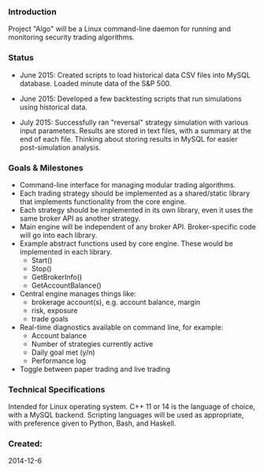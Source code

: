 ### Introduction

Project "Algo" will be a Linux command-line daemon for running and monitoring security trading algorithms.

### Status

- June 2015: Created scripts to load historical data CSV files into MySQL database. Loaded minute data of the S&P 500.

- June 2015: Developed a few backtesting scripts that run simulations using historical data. 

- July 2015: Successfully ran "reversal" strategy simulation with various input parameters. Results are stored in text files, with a summary at the end of each file. Thinking about storing results in MySQL for easier post-simulation analysis.

### Goals & Milestones

- Command-line interface for managing modular trading algorithms.
- Each trading strategy should be implemented as a shared/static library that implements
functionality from the core engine.
- Each strategy should be implemented in its own library, even it uses the same broker API as another strategy.
- Main engine will be independent of any broker API. Broker-specific code will go into each library.
- Example abstract functions used by core engine. These would be implemented in each library.
  - Start()
  - Stop()
  - GetBrokerInfo()
  - GetAccountBalance()
- Central engine manages things like:
  - brokerage account(s), e.g. account balance, margin 
  - risk, exposure
  - trade goals
- Real-time diagnostics available on command line, for example:
  - Account balance
  - Number of strategies currently active
  - Daily goal met (y/n)
  - Performance log
- Toggle between paper trading and live trading

### Technical Specifications

Intended for Linux operating system. C++ 11 or 14 is the language of choice, with a MySQL
backend. Scripting languages will be used as appropriate, with
preference given to Python, Bash, and Haskell.

### Created:

2014-12-6

